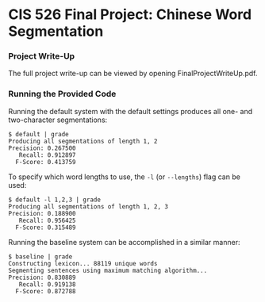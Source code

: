 # CIS 526 Final Project: Chinese Word Segmentation

### Project Write-Up

The full project write-up can be viewed by opening FinalProjectWriteUp.pdf.

### Running the Provided Code

Running the default system with the default settings produces all one- and two-character segmentations:

```
$ default | grade
Producing all segmentations of length 1, 2
Precision: 0.267500
   Recall: 0.912897
  F-Score: 0.413759
```

To specify which word lengths to use, the `-l` (or `--lengths`) flag can be used:

```
$ default -l 1,2,3 | grade
Producing all segmentations of length 1, 2, 3
Precision: 0.188900
   Recall: 0.956425
  F-Score: 0.315489
```

Running the baseline system can be accomplished in a similar manner:

```
$ baseline | grade
Constructing lexicon... 88119 unique words
Segmenting sentences using maximum matching algorithm...
Precision: 0.830889
   Recall: 0.919138
  F-Score: 0.872788
```
